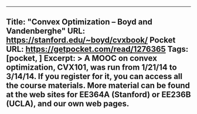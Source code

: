 
---
Title: "Convex Optimization – Boyd and Vandenberghe"
URL: https://stanford.edu/~boyd/cvxbook/
Pocket URL: https://getpocket.com/read/1276365
Tags: [pocket, ]
Excerpt: >
    A MOOC on convex optimization, CVX101, was run from 1/21/14 to 3/14/14. If you register for it, you can access all the course materials. More material can be found at the web sites for EE364A (Stanford) or EE236B (UCLA), and our own web pages.
---


